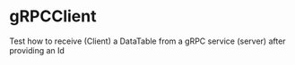 # gRPCClient
Test how to receive (Client) a DataTable from a gRPC service (server) after providing an Id

